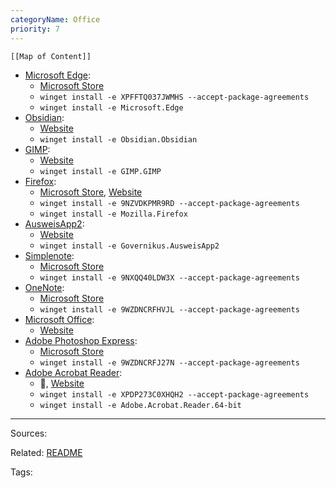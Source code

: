 ```yaml
---
categoryName: Office
priority: 7
---
```


```dynamic-embed
[[Map of Content]]
```



<ul class="dataview list-view-ul"><li><span><a aria-label-position="top" aria-label="apps/Microsoft Edge.md" data-href="apps/Microsoft Edge.md" href="apps/Microsoft Edge.md" class="internal-link" target="_blank" rel="noopener">Microsoft Edge</a></span>: <ul class="dataview dataview-ul dataview-result-list-ul"><li class="dataview-result-list-li"><span><a aria-label-position="top" aria-label="https://microsoft.com/store/apps/XPFFTQ037JWMHS" rel="noopener" class="external-link" href="https://microsoft.com/store/apps/XPFFTQ037JWMHS" target="_blank">Microsoft Store</a></span></li><li class="dataview-result-list-li"><span><code>winget install -e XPFFTQ037JWMHS --accept-package-agreements</code></span></li><li class="dataview-result-list-li"><span><code>winget install -e Microsoft.Edge</code></span></li></ul></li><li><span><a aria-label-position="top" aria-label="apps/Obsidian.md" data-href="apps/Obsidian.md" href="apps/Obsidian.md" class="internal-link" target="_blank" rel="noopener">Obsidian</a></span>: <ul class="dataview dataview-ul dataview-result-list-ul"><li class="dataview-result-list-li"><span><a aria-label-position="top" aria-label="https://obsidian.md/" rel="noopener" class="external-link" href="https://obsidian.md/" target="_blank">Website</a></span></li><li class="dataview-result-list-li"><span><code>winget install -e Obsidian.Obsidian</code></span></li></ul></li><li><span><a aria-label-position="top" aria-label="apps/GIMP.md" data-href="apps/GIMP.md" href="apps/GIMP.md" class="internal-link" target="_blank" rel="noopener">GIMP</a></span>: <ul class="dataview dataview-ul dataview-result-list-ul"><li class="dataview-result-list-li"><span><a aria-label-position="top" aria-label="https://www.gimp.org/downloads/" rel="noopener" class="external-link" href="https://www.gimp.org/downloads/" target="_blank">Website</a></span></li><li class="dataview-result-list-li"><span><code>winget install -e GIMP.GIMP</code></span></li></ul></li><li><span><a aria-label-position="top" aria-label="apps/Firefox.md" data-href="apps/Firefox.md" href="apps/Firefox.md" class="internal-link" target="_blank" rel="noopener">Firefox</a></span>: <ul class="dataview dataview-ul dataview-result-list-ul"><li class="dataview-result-list-li"><span><a aria-label-position="top" aria-label="https://microsoft.com/store/apps/9nzvdkpmr9rd" rel="noopener" class="external-link" href="https://microsoft.com/store/apps/9nzvdkpmr9rd" target="_blank">Microsoft Store</a>, <a aria-label-position="top" aria-label="https://www.mozilla.org/en-US/firefox/download/thanks/" rel="noopener" class="external-link" href="https://www.mozilla.org/en-US/firefox/download/thanks/" target="_blank">Website</a></span></li><li class="dataview-result-list-li"><span><code>winget install -e 9NZVDKPMR9RD --accept-package-agreements</code></span></li><li class="dataview-result-list-li"><span><code>winget install -e Mozilla.Firefox</code></span></li></ul></li><li><span><a aria-label-position="top" aria-label="apps/AusweisApp2.md" data-href="apps/AusweisApp2.md" href="apps/AusweisApp2.md" class="internal-link" target="_blank" rel="noopener">AusweisApp2</a></span>: <ul class="dataview dataview-ul dataview-result-list-ul"><li class="dataview-result-list-li"><span><a aria-label-position="top" aria-label="https://www.ausweisapp.bund.de/download" rel="noopener" class="external-link" href="https://www.ausweisapp.bund.de/download" target="_blank">Website</a></span></li><li class="dataview-result-list-li"><span><code>winget install -e Governikus.AusweisApp2</code></span></li></ul></li><li><span><a aria-label-position="top" aria-label="apps/Simplenote.md" data-href="apps/Simplenote.md" href="apps/Simplenote.md" class="internal-link" target="_blank" rel="noopener">Simplenote</a></span>: <ul class="dataview dataview-ul dataview-result-list-ul"><li class="dataview-result-list-li"><span><a aria-label-position="top" aria-label="https://microsoft.com/store/apps/9nxqq40ldw3x" rel="noopener" class="external-link" href="https://microsoft.com/store/apps/9nxqq40ldw3x" target="_blank">Microsoft Store</a></span></li><li class="dataview-result-list-li"><span><code>winget install -e 9NXQQ40LDW3X --accept-package-agreements</code></span></li></ul></li><li><span><a aria-label-position="top" aria-label="apps/OneNote.md" data-href="apps/OneNote.md" href="apps/OneNote.md" class="internal-link" target="_blank" rel="noopener">OneNote</a></span>: <ul class="dataview dataview-ul dataview-result-list-ul"><li class="dataview-result-list-li"><span><a aria-label-position="top" aria-label="https://microsoft.com/store/apps/9wzdncrfhvjl" rel="noopener" class="external-link" href="https://microsoft.com/store/apps/9wzdncrfhvjl" target="_blank">Microsoft Store</a></span></li><li class="dataview-result-list-li"><span><code>winget install -e 9WZDNCRFHVJL --accept-package-agreements</code></span></li></ul></li><li><span><a aria-label-position="top" aria-label="apps/Microsoft Office.md" data-href="apps/Microsoft Office.md" href="apps/Microsoft Office.md" class="internal-link" target="_blank" rel="noopener">Microsoft Office</a></span>: <ul class="dataview dataview-ul dataview-result-list-ul"><li class="dataview-result-list-li"><span><a aria-label-position="top" aria-label="https://account.microsoft.com/services/office/install" rel="noopener" class="external-link" href="https://account.microsoft.com/services/office/install" target="_blank">Website</a></span></li></ul></li><li><span><a aria-label-position="top" aria-label="apps/Adobe Photoshop Express.md" data-href="apps/Adobe Photoshop Express.md" href="apps/Adobe Photoshop Express.md" class="internal-link" target="_blank" rel="noopener">Adobe Photoshop Express</a></span>: <ul class="dataview dataview-ul dataview-result-list-ul"><li class="dataview-result-list-li"><span><a aria-label-position="top" aria-label="https://microsoft.com/store/apps/9wzdncrfj27n" rel="noopener" class="external-link" href="https://microsoft.com/store/apps/9wzdncrfj27n" target="_blank">Microsoft Store</a></span></li><li class="dataview-result-list-li"><span><code>winget install -e 9WZDNCRFJ27N --accept-package-agreements</code></span></li></ul></li><li><span><a aria-label-position="top" aria-label="apps/Adobe Acrobat Reader.md" data-href="apps/Adobe Acrobat Reader.md" href="apps/Adobe Acrobat Reader.md" class="internal-link" target="_blank" rel="noopener">Adobe Acrobat Reader</a></span>: <ul class="dataview dataview-ul dataview-result-list-ul"><li class="dataview-result-list-li"><span>🔗, <a aria-label-position="top" aria-label="https://get.adobe.com/reader/" rel="noopener" class="external-link" href="https://get.adobe.com/reader/" target="_blank">Website</a></span></li><li class="dataview-result-list-li"><span><code>winget install -e XPDP273C0XHQH2 --accept-package-agreements</code></span></li><li class="dataview-result-list-li"><span><code>winget install -e Adobe.Acrobat.Reader.64-bit</code></span></li></ul></li></ul>


---


Sources:

Related:
[README](../README.md)

Tags:
